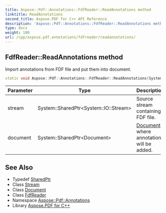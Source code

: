 ```yaml
---
title: Aspose::Pdf::Annotations::FdfReader::ReadAnnotations method
linktitle: ReadAnnotations
second_title: Aspose.PDF for C++ API Reference
description: 'Aspose::Pdf::Annotations::FdfReader::ReadAnnotations method. Import annotations from FDF file and put them into document in C++.'
type: docs
weight: 100
url: /cpp/aspose.pdf.annotations/fdfreader/readannotations/
---
```

## FdfReader::ReadAnnotations method


Import annotations from FDF file and put them into document.

```cpp
static void Aspose::Pdf::Annotations::FdfReader::ReadAnnotations(System::SharedPtr<System::IO::Stream> stream, System::SharedPtr<Document> document)
```


| Parameter | Type | Description |
| --- | --- | --- |
| stream | System::SharedPtr\<System::IO::Stream\> | Source stream containing FDF file. |
| document | System::SharedPtr\<Document\> | [Document](../../../aspose.pdf/document/) where annotations will be added. |

## See Also

* Typedef [SharedPtr](../../../system/sharedptr/)
* Class [Stream](../../../system.io/stream/)
* Class [Document](../../../aspose.pdf/document/)
* Class [FdfReader](../)
* Namespace [Aspose::Pdf::Annotations](../../)
* Library [Aspose.PDF for C++](../../../)
